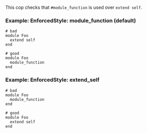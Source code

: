 This cop checks that `#module_function` is used over `extend self`.

### Example: EnforcedStyle: module_function (default)

    # bad
    module Foo
      extend self
    end

    # good
    module Foo
      module_function
    end

### Example: EnforcedStyle: extend_self

    # bad
    module Foo
      module_function
    end

    # good
    module Foo
      extend self
    end